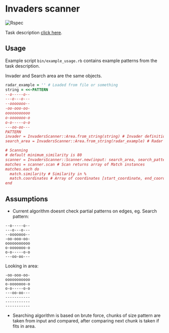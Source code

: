 # Invaders scanner

![Rspec](https://github.com/mariuszmikolajczak/invaders-scanner/workflows/Rspec/badge.svg)

Task description [click here](ASSIGNMENT.md).

## Usage

Example script `bin/example_usage.rb` contains example patterns from the task description.

Invader and Search area are the same objects.

```ruby
radar_example = '' # Loaded from file or something
string = <<-PATTERN
--o-----o--
---o---o---
--ooooooo--
-oo-ooo-oo-
ooooooooooo
o-ooooooo-o
o-o-----o-o
---oo-oo---
PATTERN 
invader = InvadersScanner::Area.from_string(string) # Invader definition
search_area = InvadersScanner::Area.from_string(radar_example) # Radar example definition

# Scanning
# default minimum_similarity is 80 
scanner = InvadersScanner::Scanner.new(input: search_area, search_pattern: invader, minimum_similarity: 70)
matches = scanner.scan # Scan returns array of Match instances
matches.each do
  match.similarity # Similarity in %
  match.coordinates # Array of coordinates [start_coordinate, end_coordinate]
end
```

## Assumptions

- Current algorithm doesnt check partial patterns on edges, eg.
Search pattern:
```
--o-----o--
---o---o---
--ooooooo--
-oo-ooo-oo-
ooooooooooo
o-ooooooo-o
o-o-----o-o
---oo-oo---
```
Looking in area:
```
-oo-ooo-oo-
ooooooooooo
o-ooooooo-o
o-o-----o-o
---oo-oo---
-----------
-----------
-----------
```
- Searching algorithm is based on brute force, chunks of size pattern are taken from input
and compared, after comparing next chunk is taken if fits in area.
  
